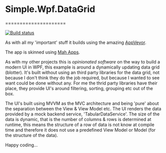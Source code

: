 # Simple.Wpf.DataGrid
=====================

[![Build status](https://ci.appveyor.com/api/projects/status/2gustf15hmt9tw09/branch/master?svg=true)](https://ci.appveyor.com/project/oriches/simple-wpf-datagrid)

As with all my 'important' stuff it builds using the amazing [AppVeyor](https://ci.appveyor.com/project/oriches/simple-wpf-datagrid).

The app is skinned using [Mah Apps](http://mahapps.com/).

As with my other projects this is *opinionated software* on the way to build a modern UI in WPF, this example is around a dynamically updating data grid (blotter). It's built without using an third party libraries for the data grid, not because I don't think they do the job required, but because I wanted to see want could be done without any. For me the thrid party libraries have their place, they provide UI's around filtering, sorting, grouping etc out of the box.

The UI's built using MVVM as the MVC architecture and being 'pure' about the separation between the View & View Model etc. The UI renders the data provided by a mock backend service, 'TabularDataService'. The size of the data is dynamic, that is the number of columns & rows is determined at runtime, this means the structure of a row of data is not know at compile time and therefore it does not use a predefined View Model or Model (for the structure of the data).

Happy coding...
